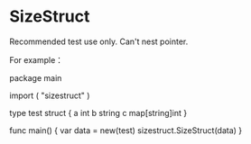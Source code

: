 # SizeStruct
Recommended test use only.
Can't nest pointer.

For example：

package main

import (
  "sizestruct"
)

type test struct {
	a int
	b string
	c map[string]int
}

func main() {
	var data = new(test)
	sizestruct.SizeStruct(data)
}
